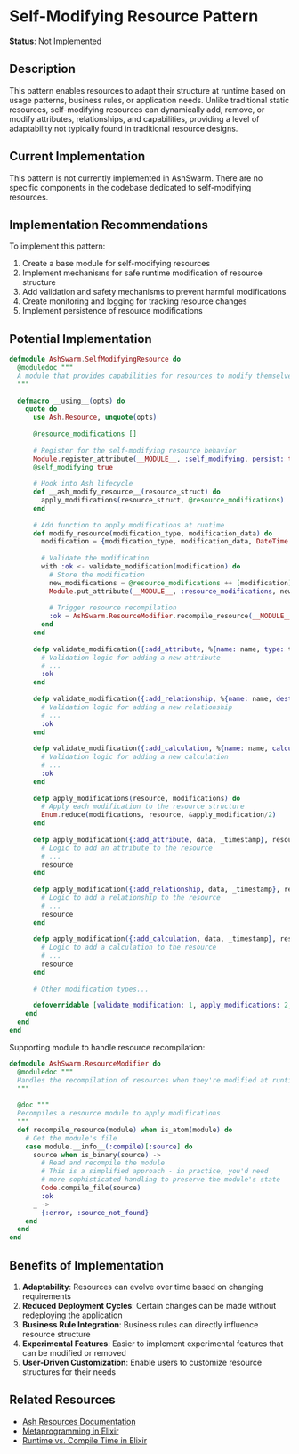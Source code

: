 # Self-Modifying Resource Pattern

**Status**: Not Implemented

## Description

This pattern enables resources to adapt their structure at runtime based on usage patterns, business rules, or application needs. Unlike traditional static resources, self-modifying resources can dynamically add, remove, or modify attributes, relationships, and capabilities, providing a level of adaptability not typically found in traditional resource designs.

## Current Implementation

This pattern is not currently implemented in AshSwarm. There are no specific components in the codebase dedicated to self-modifying resources.

## Implementation Recommendations

To implement this pattern:

1. Create a base module for self-modifying resources
2. Implement mechanisms for safe runtime modification of resource structure
3. Add validation and safety mechanisms to prevent harmful modifications
4. Create monitoring and logging for tracking resource changes
5. Implement persistence of resource modifications

## Potential Implementation

```elixir
defmodule AshSwarm.SelfModifyingResource do
  @moduledoc """
  A module that provides capabilities for resources to modify themselves at runtime.
  """
  
  defmacro __using__(opts) do
    quote do
      use Ash.Resource, unquote(opts)
      
      @resource_modifications []
      
      # Register for the self-modifying resource behavior
      Module.register_attribute(__MODULE__, :self_modifying, persist: true)
      @self_modifying true
      
      # Hook into Ash lifecycle
      def __ash_modify_resource__(resource_struct) do
        apply_modifications(resource_struct, @resource_modifications)
      end
      
      # Add function to apply modifications at runtime
      def modify_resource(modification_type, modification_data) do
        modification = {modification_type, modification_data, DateTime.utc_now()}
        
        # Validate the modification
        with :ok <- validate_modification(modification) do
          # Store the modification
          new_modifications = @resource_modifications ++ [modification]
          Module.put_attribute(__MODULE__, :resource_modifications, new_modifications)
          
          # Trigger resource recompilation
          :ok = AshSwarm.ResourceModifier.recompile_resource(__MODULE__)
        end
      end
      
      defp validate_modification({:add_attribute, %{name: name, type: type} = data}) do
        # Validation logic for adding a new attribute
        # ...
        :ok
      end
      
      defp validate_modification({:add_relationship, %{name: name, destination: dest} = data}) do
        # Validation logic for adding a new relationship
        # ...
        :ok
      end
      
      defp validate_modification({:add_calculation, %{name: name, calculation: calc} = data}) do
        # Validation logic for adding a new calculation
        # ...
        :ok
      end
      
      defp apply_modifications(resource, modifications) do
        # Apply each modification to the resource structure
        Enum.reduce(modifications, resource, &apply_modification/2)
      end
      
      defp apply_modification({:add_attribute, data, _timestamp}, resource) do
        # Logic to add an attribute to the resource
        # ...
        resource
      end
      
      defp apply_modification({:add_relationship, data, _timestamp}, resource) do
        # Logic to add a relationship to the resource
        # ...
        resource
      end
      
      defp apply_modification({:add_calculation, data, _timestamp}, resource) do
        # Logic to add a calculation to the resource
        # ...
        resource
      end
      
      # Other modification types...
      
      defoverridable [validate_modification: 1, apply_modifications: 2, apply_modification: 2]
    end
  end
end
```

Supporting module to handle resource recompilation:

```elixir
defmodule AshSwarm.ResourceModifier do
  @moduledoc """
  Handles the recompilation of resources when they're modified at runtime.
  """
  
  @doc """
  Recompiles a resource module to apply modifications.
  """
  def recompile_resource(module) when is_atom(module) do
    # Get the module's file
    case module.__info__(:compile)[:source] do
      source when is_binary(source) ->
        # Read and recompile the module
        # This is a simplified approach - in practice, you'd need
        # more sophisticated handling to preserve the module's state
        Code.compile_file(source)
        :ok
      _ ->
        {:error, :source_not_found}
    end
  end
end
```

## Benefits of Implementation

1. **Adaptability**: Resources can evolve over time based on changing requirements
2. **Reduced Deployment Cycles**: Certain changes can be made without redeploying the application
3. **Business Rule Integration**: Business rules can directly influence resource structure
4. **Experimental Features**: Easier to implement experimental features that can be modified or removed
5. **User-Driven Customization**: Enable users to customize resource structures for their needs

## Related Resources

- [Ash Resources Documentation](https://hexdocs.pm/ash/Ash.Resource.html)
- [Metaprogramming in Elixir](https://elixir-lang.org/getting-started/meta/macros.html)
- [Runtime vs. Compile Time in Elixir](https://theerlangelist.com/article/macros_6) 